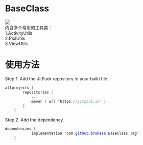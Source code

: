 # BaseClass
[![](https://jitpack.io/v/brokes6/BaseClass.svg)](https://jitpack.io/#brokes6/BaseClass)<br>
内含多个常用的工具类：<br>
  1.ActivityUtils<br>
  2.PixlUtils<br>
  3.ViewUtils<br>
# 使用方法
Step 1. Add the JitPack repository to your build file<br>
```java
allprojects {
		repositories {
			...
			maven { url 'https://jitpack.io' }
		}
	}
```
Step 2. Add the dependency<br>
```java
dependencies {
	        implementation 'com.github.brokes6:BaseClass:Tag'
	}
```
